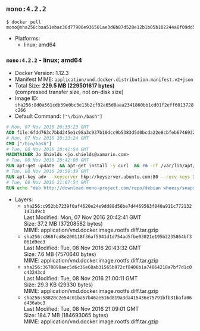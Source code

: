 ## `mono:4.2.2`

```console
$ docker pull mono@sha256:baa51ebac36d77906e936501ae3d6b87d528e12b1b05b102244a8f09dd579c92
```

-	Platforms:
	-	linux; amd64

### `mono:4.2.2` - linux; amd64

-	Docker Version: 1.12.3
-	Manifest MIME: `application/vnd.docker.distribution.manifest.v2+json`
-	Total Size: **229.5 MB (229501617 bytes)**  
	(compressed transfer size, not on-disk size)
-	Image ID: `sha256:8d0a561cdb39e0bc3e13b2cf92a65d0aaa2341860bb1cd01f2eff6013728c266`
-	Default Command: `["\/bin\/bash"]`

```dockerfile
# Mon, 07 Nov 2016 20:33:23 GMT
ADD file:6fdd763c7bbd245e1c98a3c937b10dcc9b5383d5d0bcda22e8cbfeb6746932da in / 
# Mon, 07 Nov 2016 20:33:24 GMT
CMD ["/bin/bash"]
# Tue, 08 Nov 2016 20:41:54 GMT
MAINTAINER Jo Shields <jo.shields@xamarin.com>
# Tue, 08 Nov 2016 20:42:08 GMT
RUN apt-get update 	&& apt-get install -y curl 	&& rm -rf /var/lib/apt/lists/*
# Tue, 08 Nov 2016 20:58:39 GMT
RUN apt-key adv --keyserver hkp://keyserver.ubuntu.com:80 --recv-keys 3FA7E0328081BFF6A14DA29AA6A19B38D3D831EF
# Tue, 08 Nov 2016 21:07:54 GMT
RUN echo "deb http://download.mono-project.com/repo/debian wheezy/snapshots/4.2.2.30 main" > /etc/apt/sources.list.d/mono-xamarin.list 	&& apt-get update 	&& apt-get install -y mono-devel ca-certificates-mono fsharp mono-vbnc nuget 	&& rm -rf /var/lib/apt/lists/*
```

-	Layers:
	-	`sha256:c952bb7239f0af4620e24e9dd88d56be7d4469563f840a911c7721321431d9cb`  
		Last Modified: Mon, 07 Nov 2016 20:42:41 GMT  
		Size: 37.2 MB (37208582 bytes)  
		MIME: application/vnd.docker.image.rootfs.diff.tar.gzip
	-	`sha256:c868fcd8e200118f36af5941d1d754ad5fbe03821e195b2235864bf3061d9ee3`  
		Last Modified: Tue, 08 Nov 2016 20:43:32 GMT  
		Size: 7.6 MB (7570640 bytes)  
		MIME: application/vnd.docker.image.rootfs.diff.tar.gzip
	-	`sha256:3670898aec5d6c36e68ab31565b972cf8406b1a74864218a7bf7d1c0c43243cd`  
		Last Modified: Tue, 08 Nov 2016 21:00:11 GMT  
		Size: 29.3 KB (29330 bytes)  
		MIME: application/vnd.docker.image.rootfs.diff.tar.gzip
	-	`sha256:58820c2e54c01ba57b46ae516d819a3da415436e75791bfb31bafa06d436abc3`  
		Last Modified: Tue, 08 Nov 2016 21:09:01 GMT  
		Size: 184.7 MB (184693065 bytes)  
		MIME: application/vnd.docker.image.rootfs.diff.tar.gzip
